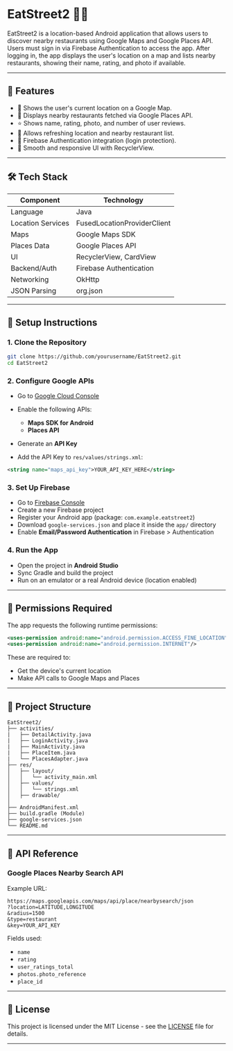 # EatStreet2 🍜📍

EatStreet2 is a location-based Android application that allows users to discover nearby restaurants using Google Maps and Google Places API. Users must sign in via Firebase Authentication to access the app. After logging in, the app displays the user's location on a map and lists nearby restaurants, showing their name, rating, and photo if available.

---

## 🚀 Features

* 📌 Shows the user's current location on a Google Map.
* 🏪 Displays nearby restaurants fetched via Google Places API.
* ⭐ Shows name, rating, photo, and number of user reviews.
* 🔁 Allows refreshing location and nearby restaurant list.
* 🔐 Firebase Authentication integration (login protection).
* 📲 Smooth and responsive UI with RecyclerView.

---

## 🛠 Tech Stack

| Component         | Technology                  |
| ----------------- | --------------------------- |
| Language          | Java                        |
| Location Services | FusedLocationProviderClient |
| Maps              | Google Maps SDK             |
| Places Data       | Google Places API           |
| UI                | RecyclerView, CardView      |
| Backend/Auth      | Firebase Authentication     |
| Networking        | OkHttp                      |
| JSON Parsing      | org.json                    |

---

## 🔧 Setup Instructions

### 1. Clone the Repository

```bash
git clone https://github.com/yourusername/EatStreet2.git
cd EatStreet2
```

### 2. Configure Google APIs

* Go to [Google Cloud Console](https://console.cloud.google.com/)
* Enable the following APIs:

  * **Maps SDK for Android**
  * **Places API**
* Generate an **API Key**
* Add the API Key to `res/values/strings.xml`:

```xml
<string name="maps_api_key">YOUR_API_KEY_HERE</string>
```

### 3. Set Up Firebase

* Go to [Firebase Console](https://console.firebase.google.com/)
* Create a new Firebase project
* Register your Android app (package: `com.example.eatstreet2`)
* Download `google-services.json` and place it inside the `app/` directory
* Enable **Email/Password Authentication** in Firebase > Authentication

### 4. Run the App

* Open the project in **Android Studio**
* Sync Gradle and build the project
* Run on an emulator or a real Android device (location enabled)

---

## 📱 Permissions Required

The app requests the following runtime permissions:

```xml
<uses-permission android:name="android.permission.ACCESS_FINE_LOCATION"/>
<uses-permission android:name="android.permission.INTERNET"/>
```

These are required to:

* Get the device's current location
* Make API calls to Google Maps and Places

---

## 📂 Project Structure

```
EatStreet2/
├── activities/
|   ├── DetailActivity.java
|   ├── LoginActivity.java
|   ├── MainActivity.java
|   ├── PlaceItem.java
|   └── PlacesAdapter.java
├── res/
│   ├── layout/
│   │   └── activity_main.xml
│   ├── values/
│   │   └── strings.xml
│   ├── drawable/
│
├── AndroidManifest.xml
├── build.gradle (Module)
├── google-services.json
└── README.md
```

---

## 📌 API Reference

### Google Places Nearby Search API

Example URL:

```
https://maps.googleapis.com/maps/api/place/nearbysearch/json
?location=LATITUDE,LONGITUDE
&radius=1500
&type=restaurant
&key=YOUR_API_KEY
```

Fields used:

* `name`
* `rating`
* `user_ratings_total`
* `photos.photo_reference`
* `place_id`

---

## 📄 License

This project is licensed under the MIT License - see the [LICENSE](LICENSE) file for details.

---
